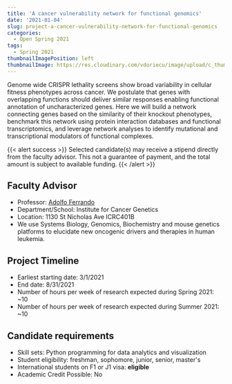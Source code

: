 ```yaml
---
title: 'A cancer vulnerability network for functional genomics'
date: '2021-01-04'
slug: project-a-cancer-vulnerability-network-for-functional-genomics
categories:
  - Open Spring 2021
tags:
  - Spring 2021
thumbnailImagePosition: left
thumbnailImage: https://res.cloudinary.com/vdoriecu/image/upload/c_thumb,w_200,g_face/v1579110178/construction_c6dqbd.png
---
```

Genome wide CRISPR lethality screens show broad variability in cellular fitness phenotypes across cancer. We postulate that genes with overlapping functions should deliver similar responses enabling functional annotation of uncharacterized genes. Here we will build a network connecting genes based on the similarity of their knockout phenotypes, benchmark this network using protein interaction databases and functional  transcriptomics, and leverage network analyses to identify mutational and transcriptional modulators of functional complexes.

<!--more-->

{{< alert success >}}
Selected candidate(s) may receive a stipend directly from the faculty advisor. This not a guarantee of payment, and the total amount is subject to available funding.
{{< /alert >}}

## Faculty Advisor
+ Professor: [Adolfo Ferrando](http://ferrandolab.org/)
+ Department/School: Institute for Cancer Genetics
+ Location: 1130 St Nicholas Ave ICRC401B
+ We use Systems Biology, Genomics, Biochemistry and mouse genetics platforms to elucidate new oncogenic drivers and therapies in human leukemia.

## Project Timeline
+ Earliest starting date: 3/1/2021
+ End date: 8/31/2021
+ Number of hours per week of research expected during Spring 2021: ~10
+ Number of hours per week of research expected during Summer 2021: ~10

## Candidate requirements
+ Skill sets: Python programming for data analytics and visualization
+ Student eligibility: freshman, sophomore, junior, senior, master's
+ International students on F1 or J1 visa: **eligible**
+ Academic Credit Possible: No

